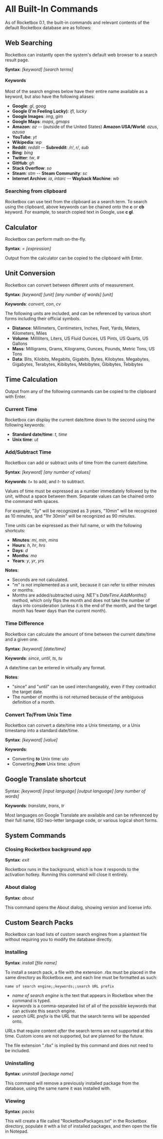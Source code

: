 # All Built-In Commands

As of Rocketbox 0.1, the built-in commands and relevant contents of the default Rocketbox database are as follows:

## Web Searching

Rocketbox can instantly open the system's default web browser to a search result page.

**Syntax**: *[keyword] [search terms]*

#### Keywords
Most of the search engines below have their entire name available as a keyword, but also have the following aliases:

- **Google**: *gl*, *goog*
- **Google (I'm Feeling Lucky)**: *ifl*, *lucky*
- **Google Images**: *img*, *gim*
- **Google Maps**: *maps*, *gmaps*
- **Amazon**: *az*
-- (outside of the United States) **Amazon USA/World**: *azus*, *azusa*
- **YouTube**: *yt*
- **Wikipedia**: *wp*
- **Reddit**: *reddit*
-- **Subreddit**: */r/*, *r/*, *sub*
- **Bing**: *bing*
- **Twitter**: *tw*, *#*
- **GitHub**: *gh*
- **Stack Overflow**: *so*
- **Steam**: *stm*
-- **Steam Community**: *sc*
- **Internet Archive**: *ia*, *intarc*
-- **Wayback Machine**: *wb*

### Searching from clipboard

Rocketbox can use text from the clipboard as a search term. To search using the clipboard, above keywords can be chained onto the **c** or **cb** keyword. For example, to search copied text in Google, use **c gl**.

## Calculator

Rocketbox can perform math on-the-fly.

**Syntax**: *= [expression]*

Output from the calculator can be copied to the clipboard with Enter.

## Unit Conversion

Rocketbox can convert between different units of measurement.

**Syntax**: *[keyword] [unit] [any number of words] [unit]*

**Keywords**: *convert*, *con*, *cv*

The following units are included, and can be referenced by various short forms including their official symbols.

- **Distance**: Millimeters, Centimeters, Inches, Feet, Yards, Meters, Kilometers, Miles
- **Volume**: Milliliters, Liters, US Fluid Ounces, US Pints, US Quarts, US Gallons
- **Mass**: Milligrams, Grams, Kilograms, Ounces, Pounds, Metric Tons, US Tons
- **Data**: Bits, Kilobits, Megabits, Gigabits, Bytes, Kilobytes, Megabytes, Gigabytes, Terabytes, Kibibytes, Mebibytes, Gibibytes, Tebibytes

## Time Calculation

Output from any of the following commands can be copied to the clipboard with Enter.

### Current Time

Rocketbox can display the current date/time down to the second using the following keywords:

- **Standard date/time**: *t*, *time*
- **Unix time**: *ut*

### Add/Subtract Time

Rocketbox can add or subtract units of time from the current date/time.

**Syntax**: *[keyword] [any number of values]*

**Keywords**: *t+* to add, and *t-* to subtract.

Values of time must be expressed as a number immediately followed by the unit, without a space between them. Separate values can be chained onto the command with spaces.

For example, "3y" will be recognized as 3 years, "10min" will be recognized as 10 minutes, and "1hr 30min" will be recognized as 90 minutes.

Time units can be expressed as their full name, or with the following shortcuts:

- **Minutes**: *mi*, *min*, *mins*
- **Hours**: *h*, *hr*, *hrs*
- **Days**: *d*
- **Months**: *mo*
- **Years**: *y*, *yr*, *yrs*

**Notes**:
- Seconds are not calculated.
- "m" is not implemented as a unit, because it can refer to either minutes or months.
- Months are added/subtracted using .NET's *DateTime.AddMonths()* method, which only flips the month and does not take the number of days into consideration (unless it is the end of the month, and the target month has fewer days than the current month).

### Time Difference

Rocketbox can calculate the amount of time between the current date/time and a given one.

**Syntax**: *[keyword] [date/time]*

**Keywords**: *since*, *until*, *ts*, *tu*

A date/time can be entered in virtually any format.

**Notes**:
- "since" and "until" can be used interchangeably, even if they contradict the target date.
- The number of months is not returned because of the ambiguous definition of a month.

### Convert To/From Unix Time

Rocketbox can convert a date/time into a Unix timestamp, or a Unix timestamp into a standard date/time.

**Syntax**: *[keyword] [value]*

**Keywords**:
- Converting ***to*** Unix time: *uto*
- Converting ***from*** Unix time: *ufrom*

## Google Translate shortcut

Syntax: *[keyword] [input language] [output language] [any number of words]*

**Keywords**: *translate*, *trans*, *tr*

Most languages on Google Translate are available and can be referenced by their full name, ISO two-letter language code, or various logical short forms.

## System Commands

### Closing Rocketbox background app

**Syntax**: *exit*

Rocketbox runs in the background, which is how it responds to the activation hotkey. Running this command will close it entirely.

### About dialog

**Syntax**: *about*

This command opens the About dialog, showing version and license info.

## Custom Search Packs

Rocketbox can load lists of custom search engines from a plaintext file without requiring you to modify the database directly.

### Installing

**Syntax**: *install [file name]*

To install a search pack, a file with the extension .rbx must be placed in the same directory as Rocketbox.exe, and each line must be formatted as such:

```
name of search engine;;keywords;;search URL prefix
```

- *name of search engine* is the text that appears in Rocketbox when the command is typed.
- *keywords* is a comma-separated list of all of the possible keywords that can activate this search engine.
- *search URL prefix* is the URL that the search terms will be appended onto.
 
URLs that require content *after* the search terms are not supported at this time. Custom icons are not supported, but are planned for the future.

The file extension ".rbx" is implied by this command and does not need to be included.

### Uninstalling

**Syntax**: *uninstall [package name]*

This command will remove a previously installed package from the database, using the same name it was installed with.

### Viewing

**Syntax**: *packs*

This will create a file called "RocketboxPackages.txt" in the Rocketbox directory, populate it with a list of installed packages, and then open the file in Notepad.